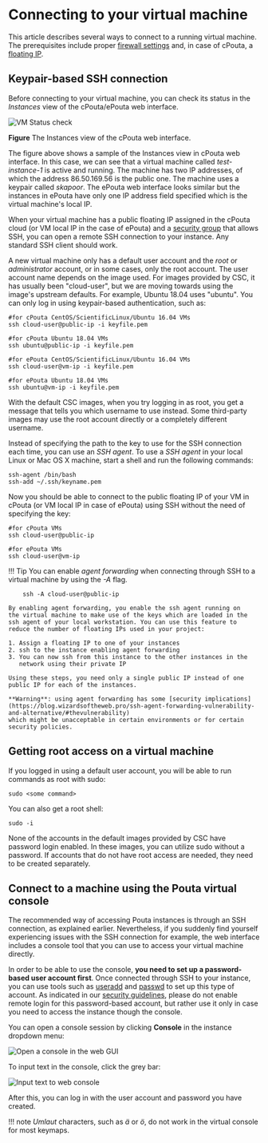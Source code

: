 # Connecting to your virtual machine

This article describes several ways to connect to a running virtual machine.
The prerequisites include proper [firewall settings](../launch-vm-from-web-gui/#firewalls-and-security-groups)
and, in case of cPouta, a [floating IP](../launch-vm-from-web-gui/#adding-a-public-ip-for-the-machine-in-cpouta).

## Keypair-based SSH connection

Before connecting to your virtual  machine, you can check its status
in the *Instances* view of the cPouta/ePouta web interface.

![VM Status check](/img/pouta-instance-details.png)

**Figure** The Instances view of the cPouta web interface.

The figure above shows a sample of the Instances view in cPouta web
interface. In this case, we can see that a virtual machine called
*test-instance-1* is active and running. The machine has two IP
addresses, of which the address 86.50.169.56 is the public one. The
machine uses a keypair called *skapoor*. The ePouta web interface looks 
similar but the instances in ePouta have only one IP address field 
specified which is the virtual machine's local IP.

When your virtual machine has a public floating IP assigned in the cPouta
cloud (or VM local IP in the case of ePouta) and a [security group](../launch-vm-from-web-gui/#firewalls-and-security-groups) that
allows SSH, you can open a remote SSH connection to your
instance. Any standard SSH client should work.

A new virtual machine only has a default user account and the
*root* or *administrator* account, or in some cases, only the root
account. The user account name depends on the image used. For images
provided by CSC, it has usually been "cloud-user", but we are moving
towards using the image's upstream defaults. For example, Ubuntu 18.04 
uses "ubuntu". You can only log in using keypair-based authentication, 
such as:

    #for cPouta CentOS/ScientificLinux/Ubuntu 16.04 VMs
    ssh cloud-user@public-ip -i keyfile.pem

    #for cPouta Ubuntu 18.04 VMs
    ssh ubuntu@public-ip -i keyfile.pem

    #for ePouta CentOS/ScientificLinux/Ubuntu 16.04 VMs
    ssh cloud-user@vm-ip -i keyfile.pem

    #for ePouta Ubuntu 18.04 VMs
    ssh ubuntu@vm-ip -i keyfile.pem

With the default CSC images, when you try logging in as root, you
get a message that tells you which username to use instead. Some third-party
images may use the root account directly or a completely
different username.

Instead of specifying the path to the key to use for the SSH connection 
each time, you can use an *SSH agent*. To use a *SSH agent* in your
local Linux or Mac OS X machine, start a shell and run the following 
commands:

    ssh-agent /bin/bash
    ssh-add ~/.ssh/keyname.pem

Now you should be able to connect to the public floating IP of your VM 
in cPouta (or VM local IP in case of ePouta) using SSH without the need 
of specifying the key:

    #for cPouta VMs
    ssh cloud-user@public-ip

    #for ePouta VMs
    ssh cloud-user@vm-ip

!!! Tip
    You can enable *agent forwarding* when connecting through SSH to a 
    virtual machine by using the *-A* flag.

        ssh -A cloud-user@public-ip

    By enabling agent forwarding, you enable the ssh agent running on 
    the virtual machine to make use of the keys which are loaded in the 
    ssh agent of your local workstation. You can use this feature to 
    reduce the number of floating IPs used in your project:
    
    1. Assign a floating IP to one of your instances
    2. ssh to the instance enabling agent forwarding
    3. You can now ssh from this instance to the other instances in the
       network using their private IP
    
    Using these steps, you need only a single public IP instead of one 
    public IP for each of the instances.

    **Warning**: using agent forwarding has some [security implications](https://blog.wizardsoftheweb.pro/ssh-agent-forwarding-vulnerability-and-alternative/#thevulnerability)
    which might be unacceptable in certain environments or for certain
    security policies.

## Getting root access on a virtual machine

If you logged in using a default user account, you will be able to run
commands as root with sudo:

    sudo <some command>

You can also get a root shell:

    sudo -i

None of the accounts in the default images provided by CSC have
password login enabled. In these images, you can utilize sudo without
a password. If accounts that do not have root access are needed,
they need to be created separately.

## Connect to a machine using the Pouta virtual console

The recommended way of accessing Pouta instances is through an SSH 
connection, as explained earlier. Nevertheless, if you suddenly find 
yourself experiencing issues with the SSH connection for example, the 
web interface includes a console tool that you can use to access your 
virtual machine directly.

In order to be able to use the console, **you need to set up a 
password-based user account first**. Once connected through SSH to your 
instance, you can use tools such as [useradd](https://linux.die.net/man/8/useradd)
and [passwd](https://linux.die.net/man/1/passwd) to set up this type of 
account. As indicated in our [security guidelines](../security/#disable-password-login-use-keys),
please do not enable remote login for this password-based account, but
rather use it only in case you need to access the instance though the 
console.

You can open a console session by clicking **Console** in the
instance dropdown menu:

![Open a console in the web GUI](/img/console-button-horizon.png)

To input text in the console, click the grey bar:

![Input text to web console](/img/pouta-instances-terminal.png)

After this, you can log in with the user account and password you have
created.

!!! note
    *Umlaut* characters, such as *ä* or *ö*, do not work in the virtual 
    console for most keymaps.
